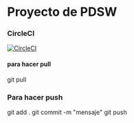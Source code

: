 # Proyecto de PDSW

### CircleCI
[![CircleCI](https://circleci.com/gh/NicoCardenas/PDSW-2018-1-PROYECTO-LosSinNombre.svg?style=svg)](https://circleci.com/gh/NicoCardenas/PDSW-2018-1-PROYECTO-LosSinNombre)


#### para hacer pull
git pull

### Para hacer push
git add .
git commit -m "mensaje"
git push

